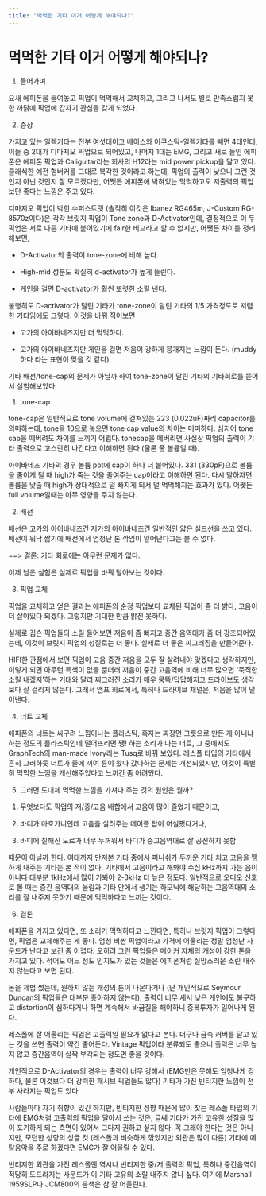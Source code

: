 ```yaml
---
title: "먹먹한 기타 이거 어떻게 해야되나?"
---
```

# 먹먹한 기타 이거 어떻게 해야되나?


1. 들어가며




요새 에피폰을 들여놓고 픽업이 먹먹해서 교체하고, 그리고 나서도 별로 만족스럽지 못한 까닭에 픽업에 갑자기 관심을 갖게 되었다.




2. 증상




가지고 있는 일렉기타는 전부 여섯대이고 베이스와 어쿠스틱-일렉기타를 빼면 4대인데, 이들 중 2대가 디마지오 픽업으로 되어있고, 나머지 1대는 EMG, 그리고 새로 들인 에피폰은 에피폰 픽업과 Caliguitar라는 회사의 H12라는 mid power pickup을 달고 있다. 클래식한 예전 험버커를 그대로 복각한 것이라고 하는데, 픽업의 출력이 낮으니 그런 것인지 아닌 것인지 잘 모르겠다만, 어쨋든 에피폰에 박혀있는 먹먹하고도 저출력의 픽업보단 좋다는 느낌은 주고 있다.




디마지오 픽업이 박힌 수퍼스트랫 (솔직히 이것은 Ibanez RG465m, J-Custom RG-8570z이다)은 각각 브릿지 픽업이 Tone zone과 D-Activator인데, 결정적으로 이 두 픽업은 서로 다른 기타에 붙어있기에 fair한 비교라고 할 수 없지만, 어쨋든 차이를 정리해보면,




- D-Activator의 출력이 tone-zone에 비해 높다.

- High-mid 성분도 확실히 d-activator가 높게 들린다. 

- 게인을 걸면 D-activator가 훨씬 또렷한 소릴 낸다.




불행히도 D-activator가 달린 기타가 tone-zone이 달린 기타의 1/5 가격정도로 저렴한 기타임에도 그렇다. 이것을 바꿔 적어보면




- 고가의 아이바네즈지만 더 먹먹하다.

- 고가의 아이바네즈지만 게인을 걸면 저음이 강하게 뭉개지는 느낌이 든다. (muddy하다 라는 표현이 맞을 것 같다).




기타 배선/tone-cap의 문제가 아닐까 하여 tone-zone이 달린 기타의 기타회로를 뜯어서 실험해보았다.




1) tone-cap




tone-cap은 일반적으로 tone volume에 걸쳐있는 223 (0.022uF)짜리 capacitor를 의미하는데, tone을 10으로 놓으면 tone cap value의 차이는 미미하다. 심지어 tone cap을 떼버려도 차이를 느끼기 어렵다. tonecap을 떼버리면 사실상 픽업의 출력이 기타 출력으로 고스란히 나간다고 이해하면 된다 (물론 풀 볼륨일 때).




아이바네즈 기타의 경우 볼륨 pot에 cap이 하나 더 붙어있다. 331 (330pF)으로 볼륨을 줄이게 될 때 high가 죽는 것을 줄여주는 cap이라고 이해하면 된다. 다시 말하자면 볼륨을 낮출 때 high가 상대적으로 덜 빠지게 되서 덜 먹먹해지는 효과가 있다. 어쨋든 full volume일때는 아무 영향을 주지 않는다.




2) 배선




배선은 고가의 아이바네즈건 저가의 아이바네즈건 일반적인 얇은 실드선을 쓰고 있다. 배선이 워낙 짧기에 배선에서 엄청난 톤 깎임이 일어난다고는 볼 수 없다.




==> 결론: 기타 회로에는 아무런 문제가 없다.




이제 남은 실험은 실제로 픽업을 바꿔 달아보는 것이다. 




3. 픽업 교체




픽업을 교체하고 얻은 결과는 에피폰의 순정 픽업보다 교체된 픽업이 좀 더 밝다, 고음이 더 살아있다 되겠다. 그렇지만 기대한 만큼 밝진 못하다. 




실제로 깁슨 픽업들의 소릴 들어보면 저음이 좀 빠지고 중간 음역대가 좀 더 강조되어있는데, 이것이 브릿지 픽업의 성질로는 더 좋다. 실제로 더 좋은 찌그러짐을 만들어준다.




HIFI한 관점에서 보면 픽업이 고음 중간 저음을 모두 잘 살려내야 맞겠다고 생각하지만, 이렇게 되면 아무런 특색이 없을 뿐더러 저음이 중간 고음역에 비해 너무 많으면 '묵직한 소릴 내겠지'하는 기대와 달리 찌그러진 소리가 매우 뭉뚝/답답해지고 드라이브도 생각보다 잘 걸리지 않는다. 그래서 앰프 회로에서, 특히나 드라이브 채널은, 저음을 많이 덜어낸다.




4. 너트 교체




에피폰의 너트는 싸구려 느낌이나는 플라스틱, 혹자는 짜장면 그릇으로 만든 게 아니냐 하는 정도의 플라스틱인데 떨어뜨리면 쨍! 하는 소리가 나는 너트, 그 중에서도 GraphTech의 man-made Ivory라는 Tusq로 바꿔 보았다. 레스폴 타입의 기타에서 흔히 그러하듯 너트가 줄에 끼여 튠이 왔다 갔다하는 문제는 개선되었지만, 이것이 특별히 먹먹한 느낌을 개선해주었다고 느끼긴 좀 어려웠다.




5. 그러면 도대체 먹먹한 느낌을 가져다 주는 것의 원인은 뭘까?




1) 무엇보다도 픽업의 저/중/고음 배합에서 고음이 많이 줄었기 때문이고,

2) 바디가 마호가니인데 고음을 살려주는 메이플 탑이 어설펐다거나,

3) 바디에 칠해진 도료가 너무 두꺼워서 바디가 중고음역대로 잘 공진하지 못함




때문이 아닐까 한다. 여태까지 만져본 기타 중에서 피니쉬가 두꺼운 기타 치고 고음을 쨍하게 내주는 기타는 본 적이 없다. 기타에서 고음이라고 해봐야 수십 kHz까지 가는 음이 아니다 대부분 1kHz에서 많이 가봐야 2-3kHz 더 높은 정도다. 일반적으로 오디오 신호로 볼 때는 중간 음역대의 울림과 기타 안에서 생기는 하모닉에 해당하는 고음역대의 소리를 잘 내주지 못하기 때문에 먹먹하다고 느끼는 것이다.




6. 결론




에피폰을 가지고 있다면, 또 소리가 먹먹하다고 느낀다면, 특히나 브릿지 픽업이 그렇다면, 픽업은 교체해주는 게 좋다. 엄청 비싼 픽업이라고 가격에 어울리는 정말 엄청난 사운드가 난다고 보긴 좀 어렵다. 오히려 그런 픽업들은 메이커 자체의 개성이 강한 톤을 가지고 있다. 적어도 어느 정도 인지도가 있는 것들은 에피폰처럼 실망스러운 소린 내주지 않는다고 보면 된다.




돈을 제법 썼는데, 원하지 않는 개성의 톤이 나온다거나 (난 개인적으로 Seymour Duncan의 픽업들은 대부분 좋아하지 않는다), 출력이 너무 세서 낮은 게인에도 불구하고 distortion이 심하다거나 하면 계속해서 바꿈질을 해야하니 중복투자가 일어나게 된다.




레스폴에 잘 어울리는 픽업은 고출력일 필요가 없다고 본다. 더구나 금속 커버를 달고 있는 것을 쓰면 출력이 약간 줄어든다. Vintage 픽업이라 분류되도 좋으니 출력은 너무 높지 않고 중간음역이 살짝 부각되는 정도면 좋을 것이다. 




개인적으로 D-Activator의 경우는 출력이 너무 강해서 (EMG만은 못해도 엄청나게 강하다, 물론 이것보다 더 강력한 패시브 픽업들도 많다) 기타가 가진 빈티지한 느낌이 전부 사라지는 픽업도 있다. 




사람들마다 자기 취향이 있긴 하지만, 빈티지한 성향 때문에 많이 찾는 레스폴 타입의 기타에 EMG처럼 고출력의 픽업을 달아서 쓰는 것은, 글쎄 기타가 가진 고유한 성질을 많이 포기하게 되는 측면이 있어서 그다지 권하고 싶지 않다. 꼭 그래야 한다는 것은 아니지만, 모던한 성향의 싱글 컷 (레스폴과 비슷하게 깎았지만 외관은 많이 다른) 기타에 메탈음악을 주로 하겠다면 EMG가 잘 어울릴 수 있다. 




빈티지한 외관을 가진 레스폴엔 역시나 빈티지한 중/저 출력의 픽업, 특히나 중간음역이 적당히 도드라지는 사운드가 이 기타 고유의 소릴 내주지 않나 싶다. 여기에 Marshall 1959SLP나 JCM800의 음색은 참 잘 어울린다. 


